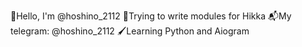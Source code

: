 👋Hello, I'm @hoshino_2112
😤Trying to write modules for Hikka
📬My telegram: @hoshino_2112
🖌Learning Python and Aiogram
